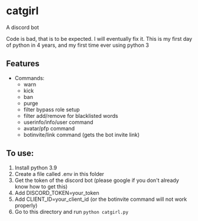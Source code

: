 # catgirl
A discord bot

Code is bad, that is to be expected. I will eventually fix it. This is my first day of python in 4 years, and my first time ever using python 3

## Features
- Commands:
    - warn
    - kick
    - ban
    - purge
    - filter bypass role setup
    - filter add/remove for blacklisted words
    - userinfo/info/user command
    - avatar/pfp command
    - botinvite/link command (gets the bot invite link)

## To use:
1. Install python 3.9
2. Create a file called .env in this folder
3. Get the token of the discord bot (please google if you don't already know how to get this)
4. Add DISCORD_TOKEN=your_token
5. Add CLIENT_ID=your_client_id (or the botinvite command will not work properly)
4. Go to this directory and run `python catgirl.py`